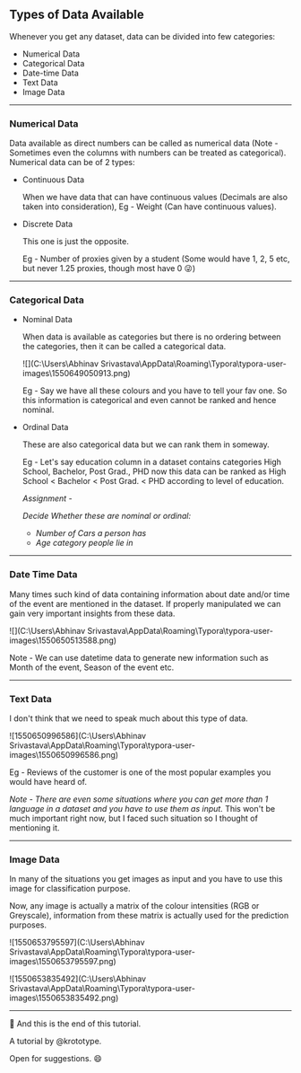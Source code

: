 ## **Types of Data Available**

Whenever you get any dataset, data can be divided into few categories:

- Numerical Data
- Categorical Data
- Date-time Data
- Text Data
- Image Data

------

### Numerical Data

Data available as direct numbers can be called as numerical data (Note - Sometimes even the columns with numbers can be treated as categorical). Numerical data can be of 2 types:

- Continuous Data

  When we have data that can have continuous values (Decimals are also taken into consideration), Eg - Weight (Can have continuous values).

- Discrete Data

  This one is just the opposite.

  Eg - Number of proxies given by a student (Some would have 1, 2, 5 etc, but never 1.25 proxies, though most have 0 :stuck_out_tongue_winking_eye:) 

------

### Categorical Data

- Nominal Data

  When data is available as categories but there is no ordering between the categories, then it can be called a categorical data.

  ![](C:\Users\Abhinav Srivastava\AppData\Roaming\Typora\typora-user-images\1550649050913.png)

  Eg - Say we have all these colours and you have to tell your fav one. So this information is categorical and even cannot be ranked and hence nominal.

- Ordinal Data

  These are also categorical data but we can rank them in someway.

  Eg - Let's say education column in a dataset contains categories High School, Bachelor, Post Grad., PHD now this data can be ranked as High School < Bachelor < Post Grad. < PHD according to level of education.

  *Assignment* - 

  *Decide Whether these are nominal or ordinal:*

  - *Number of Cars a person has*
  - *Age category people lie in*

------

### Date Time Data

Many times such kind of data containing information about date and/or time of the event are mentioned in the dataset. If properly manipulated we can gain very important insights from these data.

![](C:\Users\Abhinav Srivastava\AppData\Roaming\Typora\typora-user-images\1550650513588.png)

Note - We can use datetime data to generate new information such as Month of the event, Season of the event etc.

------

### Text Data

I don't think that we need to speak much about this type of data.

![1550650996586](C:\Users\Abhinav Srivastava\AppData\Roaming\Typora\typora-user-images\1550650996586.png)

Eg - Reviews of the customer is one of the most popular examples you would have heard of.

*Note - There are even some situations where you can get more than 1 language in a dataset and you have to use them as input.* This won't be much important right now, but I faced such situation so I thought of mentioning it.

------

### Image Data

In many of the situations you get images as input and you have to use this image for classification purpose.

Now, any image is actually a matrix of the colour intensities (RGB or Greyscale), information from these matrix is actually used for the prediction purposes.

![1550653795597](C:\Users\Abhinav Srivastava\AppData\Roaming\Typora\typora-user-images\1550653795597.png)

![1550653835492](C:\Users\Abhinav Srivastava\AppData\Roaming\Typora\typora-user-images\1550653835492.png)



------

:tada: And this is the end of this tutorial.

A tutorial by @krototype. 

Open for suggestions. :smile: